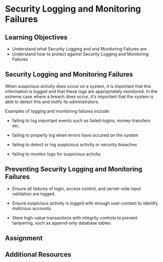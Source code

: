 # Security Logging and Monitoring Failures

## Learning Objectives

* Understand what Security Logging and and Monitoring Failures are
* Understand how to protect against Security Logging and Monitoring Failures

## Security Logging and Monitoring Failures

When suspicious activity does occur on a system, it is important that this information is logged and that these logs are appropriately monitored. In the extreme case where a breach does occur, it's important that the system is able to detect this and notify its administrators.

Examples of logging and monitoring failures include:

- failing to log important events such as failed-logins, money-transfers etc.

- failing to properly log when errors have occured on the system

- failing to detect or log suspicious activity or security breaches

- failing to monitor logs for suspicious activity

## Preventing Security Logging and Monitoring Failures

* Ensure all failures of login, access control, and server-side input validation are logged.

* Ensure suspicious activity is logged with enough user-context to identify malicious accounts.

* Store high-value transactions with integrity controls to prevent tampering, such as append-only database tables.

## Assignment

## Additional Resources

